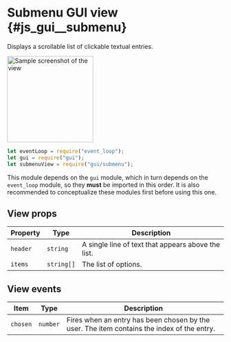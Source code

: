 # Submenu GUI view {#js_gui__submenu}

Displays a scrollable list of clickable textual entries.

<img src="submenu.png" width="200" alt="Sample screenshot of the view" />

```js
let eventLoop = require("event_loop");
let gui = require("gui");
let submenuView = require("gui/submenu");
```

This module depends on the `gui` module, which in turn depends on the
`event_loop` module, so they **must** be imported in this order. It is also
recommended to conceptualize these modules first before using this one.

## View props

| Property | Type      | Description                               |
|----------|-----------|-------------------------------------------|
| `header` | `string`  | A single line of text that appears above the list. |
| `items`  | `string[]`| The list of options.                     |


## View events

| Item     | Type    | Description                                                   |
|----------|---------|---------------------------------------------------------------|
| `chosen` | `number`| Fires when an entry has been chosen by the user. The item contains the index of the entry. |
